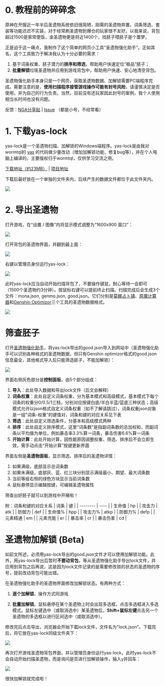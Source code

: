 # 0. 教程前的碎碎念

原神在开服近一年半后圣遗物系统依旧很简陋，刚需的圣遗物弃置、词条筛选、套装等功能迟迟不实装，对于经常刷圣遗物到爆仓的玩家很不友好。以我来说，背包超过1500是家常便饭，金圣遗物更是将近1400个，找胚子喂胚子是个噩梦。

正是迫于这一痛点，我制作了这个简单的网页小工具“圣遗物强化助手”。正如其名，这个工具致力于解决我认为十分必要的需求：
1. 基于词条权重、胚子潜力的**排序和筛选**，帮助用户快速定位“极品”胚子；
2. **批量解锁**垃圾圣遗物并应用到游戏背包中，帮助用户快速、安心地清空背包。

圣遗物强化助手本身只是一个网页，获取圣遗物数据、加解锁需要PC端程序完成。需要注意的是，**使用扫描程序接管游戏操作可能有封号风险**，请谨慎决定是否使用，并为自己的行为负责。当然，目前没有还玩家因此封号的案例，我个人使用相当长时间也没有问题。

反馈：[NGA分享贴](https://bbs.nga.cn/read.php?tid=29551863) | [Issue](https://github.com/ideless/artifact/issues) （都是小号，不经常看）

# 1. 下载yas-lock

yas-lock是一个圣遗物扫描、加解锁的Windows端程序。yas-lock是由我对wormtql的 [yas](https://github.com/wormtql/yas) 的代码做少量改动（增加加解锁功能、修复bug等），并在个人电脑上编译的，主要版权归于wormtql，仅供学习交流之用。

[下载地址（约23MB）](https://github.com/ideless/yas-lock/releases/download/v1.0.0/yas-lock.exe) | [项目地址](https://github.com/ideless/yas-lock)

下载后最好放在一个单独的文件夹内，后续产生的数据文件都位于此文件夹内。

![](./img/1945.png)

# 2. 导出圣遗物

打开游戏，在“设置 / 图像”内将显示模式调整为“1600x900 窗口”：

![](./img/3136.png)

打开背包的圣遗物界面，并翻到最上面：

![](./img/3604.png)

右键以管理员身份运行yas-lock：

![](./img/3749.png)

此时yas-lock应当自动开始扫描背包了，不要操作键鼠，耐心等待一会即可（1500个圣遗物约3分钟）。按鼠标右键可以提前终止扫描。扫描完成后会生成3个文件：mona.json, genmo.json, good.json。它们分别是[莫娜占卜铺](https://www.mona-uranai.com)、[原魔计算器](https://genshin.mingyulab.com/)和[Genshin Optimizor](https://frzyc.github.io/genshin-optimizer/)三个工具的圣遗物数据格式。

![](./img/5201.png)

# 筛查胚子

打开[圣遗物强化助手](https://ideless.github.io/artifact/)，将yas-lock导出的good.json导入到网站中（圣遗物强化助手可以识别各种格式的圣遗物数据，但只有Genshin optimizor格式的good.json信息最全，其他格式导入后只能筛选胚子，不能加解锁）：

![](img/4623.png)

界面右侧灰色部分是**控制面板**，由5个部分组成：
1. **导入**：此处导入数据和导出lock文件（后文会解释）
2. **词条权重**：此处自定义词条权重，分为基本模式和高级模式，基本模式下每个词条的权重分0/0.5/1三档，分别对应按键白底/半白半蓝/蓝底三种状态；高级模式允许以json格式自定义词条权重（如不了解请跳过），词条权重json对象是一组“词条-权重”的键值对，词条和键的对应关系见下表
3. **筛选**：此处自定义筛选条件，分基本和高级模式两种
4. **排序**：此处自定义排序模式，这里“词条数”是指副词条数的总加权和，而副词条以平均值为单位，例如暴击率3.3%算一词条，暴击伤害6.6%算一词条
5. **开始计算**：此处开始计算，因性能原因调整权重、筛选、排序后不会立即生效，需手动点击“开始计算”按键更新界面

界面左侧是**圣遗物面板**，显示筛选、排序后的圣遗物详情：
1. 如果满级，底部显示总词条数
2. 如果未满级，底部灰、蓝、红三块分别显示满级最小、期望、最大词条数
3. 当前等级右侧的绿色方块显示当前词条数
4. 鼠标悬停显示编辑按键，可编辑圣遗物属性

筛查出好胚子就可以到游戏中开赌啦！

附：词条和键的对应关系
| 词条     | 键   |
| -------- | ---- |
| 生命值   | hp   |
| 攻击力   | atk  |
| 防御力   | def  |
| 生命值%  | hpp  |
| 攻击力%  | atkp |
| 防御力%  | defp |
| 元素精通 | em   |
| 元素充能 | er   |
| 暴击率   | cr   |
| 暴击伤害 | cd   |

# 圣遗物加解锁 (Beta)

如前文所述，必须用yas-lock导出的good.json文件才可以使用加解锁功能。此外，用yas-lock导出后暂时**不要动背包**，等从圣遗物强化助手导出lock文件，并应用到背包之后再说，这是因为lock文件记录的是需要修改锁的状态的圣遗物的序号，提前改动背包可能出错。

在圣遗物强化助手的圣遗物界面修改加解锁状态。有两种方式：

1. **逐个加解锁**，操作方式同游戏

2. **批量加解锁**。鼠标悬停在某个圣遗物上时会出现多选框，点击多选框进入多选模式。鼠标左键选中（或取消选中）某圣遗物后，**Shift+鼠标左键**点击另一个圣遗物的多选框以进行区间选中（或取消选中）。

修改完后点击导出，浏览器会开始下载lock文件，文件名为"lock.json"。下载完后，将它放在yas-lock同级文件夹下：

![](./img/3308.png)

再次打开游戏圣遗物背包界面，并以管理员身份运行yas-lock，此时yas-lock不会自动开始扫描圣遗物，而是询问是否进行加解锁操作，输入y并回车：

![](./img/3603.png)

很快加解锁就完成啦！